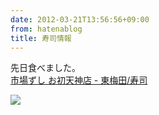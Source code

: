 ```yaml
---
date: 2012-03-21T13:56:56+09:00
from: hatenablog
title: 寿司情報
---
```


<p>先日食べました。<br>
<a href="http://r.tabelog.com/osaka/A2701/A270101/27014161/">市場ずし お初天神店 - 東梅田/寿司</a></p><p><img src="http://dl.dropbox.com/u/5978869/image/20120321_135619.png" class="frame"></p>

